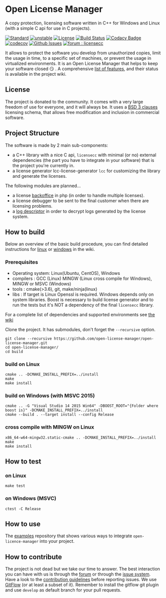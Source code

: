 # Open License Manager

A copy protection, licensing software written in C++ for Windows and Linux (with a simple C api for use in C projects).

[![Standard](https://img.shields.io/badge/c%2B%2B-11-blue.svg)](https://en.wikipedia.org/wiki/C%2B%2B#Standardization)
[![unstable](http://badges.github.io/stability-badges/dist/unstable.svg)](http://github.com/badges/stability-badges)
[![License](https://img.shields.io/badge/License-BSD%203--Clause-blue.svg)](https://opensource.org/licenses/BSD-3-Clause)
[![Build Status](https://travis-ci.org/open-license-manager/open-license-manager.svg?branch=develop)](https://travis-ci.org/open-license-manager/open-license-manager)
[![Codacy Badge](https://api.codacy.com/project/badge/Grade/62d6e1bb22d648bd85b6f3bc344a545a)](https://www.codacy.com/manual/gcontini/open-license-manager?utm_source=github.com&amp;utm_medium=referral&amp;utm_content=open-license-manager/open-license-manager&amp;utm_campaign=Badge_Grade)
[![codecov](https://codecov.io/gh/open-license-manager/open-license-manager/branch/develop/graph/badge.svg)](https://codecov.io/gh/open-license-manager/open-license-manager)
[![Github Issues](https://img.shields.io/github/issues/open-license-manager/open-license-manager)](http://github.com/open-license-manager/open-license-manager/issues)
[![forum : licensecc](https://img.shields.io/badge/forum-licensecc-blue.svg)](https://groups.google.com/d/forum/licensecc)

It allows to protect the software you develop from unauthorized copies,
limit the usage in time, to a specific set of machines, or prevent the usage in 
virtualized environments. It is an Open License Manager that helps to keep your 
software closed :smirk: . A comprehensive [list of features](https://github.com/open-license-manager/open-license-manager/wiki/features), and their status is available in the project wiki.

## License
The project is donated to the community. It comes with a very large freedom of use for everyone, and it will always be. 
It uses a [BSD 3 clauses](https://opensource.org/licenses/BSD-3-Clause) licensing schema, that allows free modification and inclusion in commercial software. 

## Project Structure
The software is made by 2 main sub-components:
-   a C++ library with a nice C api, `licensecc` with minimal (or no) external dependencies (the part you have to integrate in your software) that is the project you're currently in.
-   a license generator lcc-license-generator `lcc` for customizing the library and generate the licenses.
 
The following modules are planned...
-   a license [backoffice](../../issues/7) in php (in order to handle multiple licenses).
-   a license debugger to be sent to the final customer when there are licensing problems.
-   a [log descriptor](../../issues/8) in order to decrypt logs generated by the license system.

## How to build
Below an overview of the basic build procedure, you can find detailed instructions for [linux](https://github.com/open-license-manager/open-license-manager/wiki/Build-the-library) or [windows](https://github.com/open-license-manager/open-license-manager/wiki/Build-the-library-windows) in the wiki. 

### Prerequisites
-   Operating system: Linux(Ubuntu, CentOS), Windows
-   compilers       : GCC (Linux) MINGW (Linux cross compile for Windows), MINGW or MSVC (Windows) 
-   tools           : cmake(>3.6), git, make/ninja(linux)
-   libs            : If target is Linux Openssl is required. Windows depends only on system libraries. Boost is necessary to build license generator and to run the tests but it's NOT a dependency of the final `licensecc` library. 

For a complete list of dependencies and supported environments see [the wiki](https://github.com/open-license-manager/open-license-manager/wiki/Dependencies)

Clone the project. It has submodules, don't forget the `--recursive` option.

```console
git clone --recursive https://github.com/open-license-manager/open-license-manager.git
cd open-license-manager/
cd build
```

### build on Linux

```console
cmake .. -DCMAKE_INSTALL_PREFIX=../install
make
make install
```

### build on Windows (with MSVC 2015)

```console
cmake .. -G "Visual Studio 14 2015 Win64" -DBOOST_ROOT="{Folder where boost is}" -DCMAKE_INSTALL_PREFIX=../install
cmake --build . --target install --config Release
```

### cross compile with MINGW on Linux

```console
x86_64-w64-mingw32.static-cmake .. -DCMAKE_INSTALL_PREFIX=../install
make
make install
```

## How to test

### on Linux

```console
make test
```

### on Windows (MSVC)

```console
ctest -C Release
```

## How to use

The [examples](https://github.com/open-license-manager/examples) repository that shows various ways to integrate `open-licence-manager` into your project.

## How to contribute

The project is not dead but we take our time to answer. The best interaction you can have with us is through the [forum](https://groups.google.com/forum/#!forum/licensecc) or through the [issue system](https://github.com/open-license-manager/open-license-manager/issues). Have a look to the [contribution guidelines](CONTRIBUTING.md) before reporting issues.
We use [GitFlow](https://datasift.github.io/gitflow/IntroducingGitFlow.html) (or at least a subset of it). Remember to install the gitflow git plugin and use `develop` as default branch for your pull requests. 

